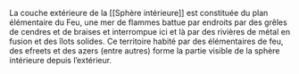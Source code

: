 La couche extérieure de la [[Sphère intérieure]] est constituée du plan élémentaire du Feu, une mer de flammes battue par endroits par des grêles de cendres et de braises et interrompue ici et là par des rivières de métal en fusion et des îlots solides. Ce territoire habité par des élémentaires de feu, des efreets et des azers (entre autres) forme la partie visible de la sphère intérieure depuis l’extérieur.